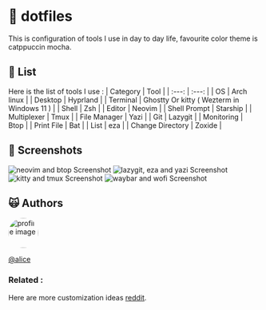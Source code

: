 
# 📁 dotfiles

This is configuration of tools I use in day to day life, favourite color theme is catppuccin mocha.


## 🍔 List
 Here is the list of tools I use :
| Category | Tool |
| :---:   | :---: |
| OS | Arch linux |
| Desktop | Hyprland |
| Terminal | Ghostty Or kitty ( Wezterm in Windows 11 ) |
| Shell | Zsh |
| Editor | Neovim |
| Shell Prompt | Starship |
| Multiplexer | Tmux |
| File Manager | Yazi |
| Git | Lazygit |
| Monitoring | Btop |
| Print File | Bat |
| List | eza |
| Change Directory | Zoxide |

    
## 🎦 Screenshots

![neovim and btop Screenshot](pictures/nvim_btop.png)
![lazygit, eza and yazi Screenshot](pictures/lazygit_eza_yazi.png)
![kitty and tmux Screenshot](pictures/kitty_tmux.png)
![waybar and wofi Screenshot](pictures/waybar_wofi.png)


## 🙀 Authors

<div>
  <img src ="https://avatars.githubusercontent.com/u/110894199?v=4" alt = "profile image" style = "width:60px; height:60px; border-radius: 50%; "/>
</div>

[@alice](https://www.github.com/alice46878)

### Related : 
Here are more customization ideas
[reddit](https://www.reddit.com/r/unixporn/).
